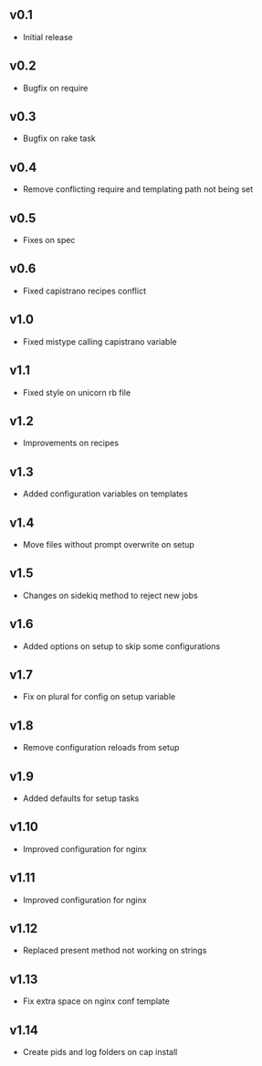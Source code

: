 ## v0.1

* Initial release

## v0.2

* Bugfix on require

## v0.3

* Bugfix on rake task

## v0.4

* Remove conflicting require and templating path not being set

## v0.5

* Fixes on spec

## v0.6

* Fixed capistrano recipes conflict

## v1.0

* Fixed mistype calling capistrano variable

## v1.1

* Fixed style on unicorn rb file

## v1.2

* Improvements on recipes

## v1.3

* Added configuration variables on templates

## v1.4

* Move files without prompt overwrite on setup

## v1.5

* Changes on sidekiq method to reject new jobs

## v1.6

* Added options on setup to skip some configurations

## v1.7

* Fix on plural for config on setup variable

## v1.8

* Remove configuration reloads from setup

## v1.9

* Added defaults for setup tasks

## v1.10

* Improved configuration for nginx

## v1.11

* Improved configuration for nginx

## v1.12

* Replaced present method not working on strings

## v1.13

* Fix extra space on nginx conf template

## v1.14

* Create pids and log folders on cap install
